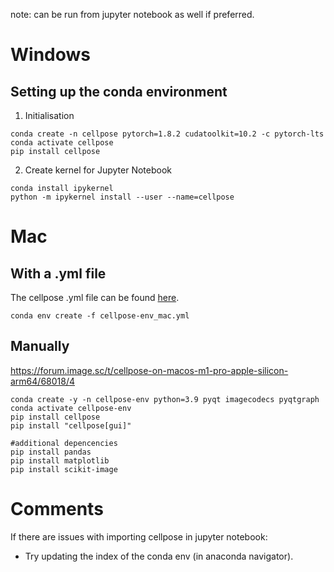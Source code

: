 note: can be run from jupyter notebook as well if preferred.

# Windows
## Setting up the conda environment
1. Initialisation
```
conda create -n cellpose pytorch=1.8.2 cudatoolkit=10.2 -c pytorch-lts
conda activate cellpose
pip install cellpose
```
2. Create kernel for Jupyter Notebook
```
conda install ipykernel
python -m ipykernel install --user --name=cellpose
```

# Mac
## With a .yml file
The cellpose .yml file can be found [here](cellpose-env_mac.yml).
```
conda env create -f cellpose-env_mac.yml
```

## Manually
https://forum.image.sc/t/cellpose-on-macos-m1-pro-apple-silicon-arm64/68018/4
```
conda create -y -n cellpose-env python=3.9 pyqt imagecodecs pyqtgraph
conda activate cellpose-env
pip install cellpose
pip install "cellpose[gui]"
```
```
#additional depencencies
pip install pandas
pip install matplotlib
pip install scikit-image
```



# Comments
If there are issues with importing cellpose in jupyter notebook:
- Try updating the index of the conda env (in anaconda navigator).
